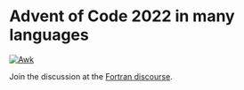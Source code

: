 # Advent of Code 2022 in many languages

[![Awk](https://img.shields.io/badge/%20-Awk-orange?style=flat-square&logo=gnu)](https://www.gnu.org/software/gawk/manual/gawk.html)

Join the discussion at the [Fortran discourse](https://fortran-lang.discourse.group/t/4816).
